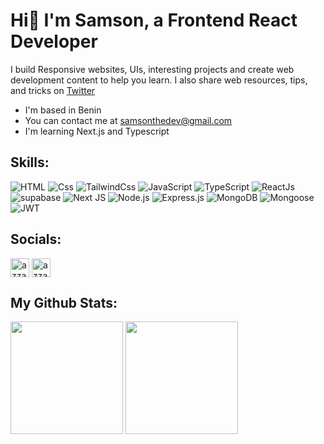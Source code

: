 <!-- <a href=null><img src="https://komarev.com/ghpvc/?username=ebukathedev&color=dc143c" align=right></a> -->

# Hi👋 I'm Samson, a Frontend React Developer

I build Responsive websites, UIs, interesting projects and create web development content to help you learn. I also share web resources, tips, and tricks on [Twitter](https://twitter.com/samsonlawal_)
<ul>
  <li>I'm based in Benin</li>
  <li> You can contact me at <a href="mailto:samsonthedev@gmail.com">samsonthedev@gmail.com</a></li>
  <li>I'm learning Next.js and Typescript</li>                    
</ul>

<div>
<!--   <samp> -->
    <h2>Skills:</h2>
<p align="left">
<img src="https://img.shields.io/badge/html5-%23E34F26.svg?style=for-the-badge&logo=html5&logoColor=white" alt="HTML" />
<img src="https://img.shields.io/badge/css3-%231572B6.svg?style=for-the-badge&logo=css3&logoColor=white" alt="Css" />
<img src="https://img.shields.io/badge/tailwindcss-%2338B2AC.svg?style=for-the-badge&logo=tailwind-css&logoColor=white" alt="TailwindCss" />
<img src="https://img.shields.io/badge/javascript-%23323330.svg?style=for-the-badge&logo=javascript&logoColor=%23F7DF1E" alt="JavaScript" />
<img src="https://img.shields.io/badge/typescript-%23007ACC.svg?style=for-the-badge&logo=typescript&logoColor=white" alt="TypeScript" />
<img src="https://img.shields.io/badge/react-%2320232a.svg?style=for-the-badge&logo=react&logoColor=%2361DAFB" alt="ReactJs"/>
<img src="https://img.shields.io/badge/supabase-1C1C1C.svg?style=for-the-badge&logo=supabase&logoColor=3ECF8E" alt="supabase" />
<img src="https://img.shields.io/badge/Next-black?style=for-the-badge&logo=next.js&logoColor=white" alt="Next JS" />
<img src="https://img.shields.io/badge/Node.js-black?style=for-the-badge&logo=node.js&logoColor=#339933" alt="Node.js" />
<img src="https://img.shields.io/badge/Express-white?style=for-the-badge&logo=express&logoColor=black" alt="Express.js" />
<img src="https://img.shields.io/badge/MongoDB-black?style=for-the-badge&logo=mongodb&logoColor=#47A248" alt="MongoDB" />
<img src="https://img.shields.io/badge/Mongoose-black?style=for-the-badge&logo=mongoose&logoColor=red" alt="Mongoose" />
<img src="https://img.shields.io/badge/JWT-black?style=for-the-badge&logo=jsonwebtokens&logoColor=orange" alt="JWT" />


<!--   <img src="https://img.shields.io/badge/mongodb-001e2b?style=for-the-badge&logo=mongodb&logoColor=00ed64" alt="mongodb" /> -->
<!--   <img src="https://img.shields.io/badge/framer-black?style=for-the-badge&logo=framer&logoColor=white" alt="framer" /> -->
</p>
</div> 



<div>
<!--   <samp> -->
    <h2>Socials:</h2>
    <p>
      <a href="https://www.linkedin.com/in/smsnlawal/" target="blank"><img align="center"
         src="https://img.shields.io/badge/linkedin-0e76a8.svg?style=for-the-badge&logo=linkedin&logoColor=white"
         alt="azzar" height="30"/></a>
            <a href="https://twitter.com/samsonlawal_" target="blank"><img align="center"
         src="https://img.shields.io/badge/twitter-1DA1F2.svg?style=for-the-badge&logo=twitter&logoColor=white"
         alt="azzar" height="30"/></a>
    </p>
<!--   </samp> -->
</div> 

<!--   <summary>💻 GitHub Profile Stats</summary> -->


## **My Github Stats:**
<p align="left">
  <img align="center" height="180em" src="https://github-readme-stats-sigma-five.vercel.app/api?username=samsonlawal&show_icons=true&theme=dark" />

<img align="center" height="180em" src="https://github-readme-stats-eight-theta.vercel.app/api/top-langs/?username=samsonlawal&layout=compact&langs_count=10&theme=dark"/>
</p>


